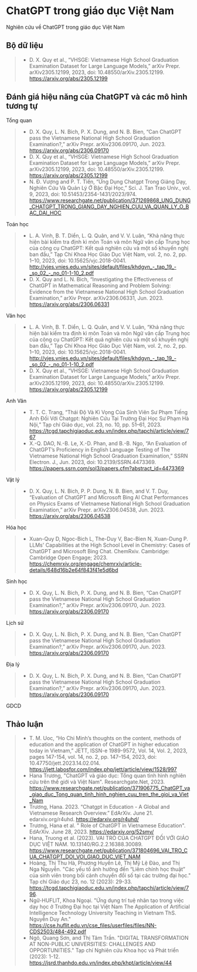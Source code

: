 # ChatGPT trong giáo dục Việt Nam
Nghiên cứu về ChatGPT trong giáo dục Việt Nam

## Bộ dữ liệu 
> * D. X. Quy et al., “VHSGE: Vietnamese High School Graduation Examination Dataset for Large Language Models,” arXiv Prepr. arXiv2305.12199, 2023, doi: 10.48550/arXiv.2305.12199. https://arxiv.org/abs/2305.12199
## Đánh giá hiệu năng của ChatGPT và các mô hình tương tự

Tổng quan

> *  D. X. Quy, L. N. Bich, P. X. Dung, and N. B. Bien, “Can ChatGPT pass the Vietnamese National High School Graduation Examination?,” arXiv Prepr. arXiv2306.09170, Jun. 2023. https://arxiv.org/abs/2306.09170
> *  D. X. Quy et al., “VHSGE: Vietnamese High School Graduation Examination Dataset for Large Language Models,” arXiv Prepr. arXiv2305.12199, 2023, doi: 10.48550/arXiv.2305.12199. https://arxiv.org/abs/2305.12199
> *  N. Đ. Vượng and P. T. Tiến, “Ứng Dụng Chatgpt Trong Giảng Dạy, Nghiên Cứu Và Quản Lý Ở Bậc Đại Học,” Sci. J. Tan Trao Univ., vol. 9, 2023, doi: 10.51453/2354-1431/2023/974. https://www.researchgate.net/publication/371269868_UNG_DUNG_CHATGPT_TRONG_GIANG_DAY_NGHIEN_CUU_VA_QUAN_LY_O_BAC_DAI_HOC

Toán học
> *  L. A. Vinh, B. T. Diển, L. Q. Quân, and V. V. Luân, “Khả năng thực hiện bài kiểm tra định kì môn Toán và môn Ngữ văn cấp Trung học của công cụ ChatGPT: Kết quả nghiên cứu và một số khuyến nghị ban đầu,” Tạp Chí Khoa Học Giáo Dục Việt Nam, vol. 2, no. 2, pp. 1–10, 2023, doi: 10.15625/vjc.2018-0041. http://vjes.vnies.edu.vn/sites/default/files/khdgvn_-_tap_19_-_so_02_-_no_01-1-10_2.pdf
> *  D. X. Quy and L. N. Bich, “Investigating the Effectiveness of ChatGPT in Mathematical Reasoning and Problem Solving: Evidence from the Vietnamese National High School Graduation Examination,” arXiv Prepr. arXiv2306.06331, Jun. 2023. https://arxiv.org/abs/2306.06331

Văn học
> *  L. A. Vinh, B. T. Diển, L. Q. Quân, and V. V. Luân, “Khả năng thực hiện bài kiểm tra định kì môn Toán và môn Ngữ văn cấp Trung học của công cụ ChatGPT: Kết quả nghiên cứu và một số khuyến nghị ban đầu,” Tạp Chí Khoa Học Giáo Dục Việt Nam, vol. 2, no. 2, pp. 1–10, 2023, doi: 10.15625/vjc.2018-0041. http://vjes.vnies.edu.vn/sites/default/files/khdgvn_-_tap_19_-_so_02_-_no_01-1-10_2.pdf
> *  D. X. Quy et al., “VHSGE: Vietnamese High School Graduation Examination Dataset for Large Language Models,” arXiv Prepr. arXiv2305.12199, 2023, doi: 10.48550/arXiv.2305.12199. https://arxiv.org/abs/2305.12199

Anh Văn
> * T. T. C. Trang, “Thái Độ Và Kì Vọng Của Sinh Viên Sư Phạm Tiếng Anh Đối Với Chatgpt: Nghiên Cứu Tại Trường Đại Học Sư Phạm Hà Nội,” Tạp chí Giáo dục, vol. 23, no. 10, pp. 51–61, 2023. https://tcgd.tapchigiaoduc.edu.vn/index.php/tapchi/article/view/767
> *  X.-Q. DAO, N.-B. Le, X.-D. Phan, and B.-B. Ngo, “An Evaluation of ChatGPT’s Proficiency in English Language Testing of The Vietnamese National High School Graduation Examination,” SSRN Electron. J., Jun. 2023, doi: 10.2139/SSRN.4473369. https://papers.ssrn.com/sol3/papers.cfm?abstract_id=4473369

Vật lý
> *  D. X. Quy, L. N. Bich, P. P. Dung, N. B. Bien, and V. T. Duy, “Evaluation of ChatGPT and Microsoft Bing AI Chat Performances on Physics Exams of Vietnamese National High School Graduation Examination,” arXiv Prepr. arXiv2306.04538, Jun. 2023. https://arxiv.org/abs/2306.04538

Hóa học
> * Xuan-Quy D, Ngoc-Bich L, The-Duy V, Bac-Bien N, Xuan-Dung P. LLMs' Capabilities at the High School Level in Chemistry: Cases of ChatGPT and Microsoft Bing Chat. ChemRxiv. Cambridge: Cambridge Open Engage; 2023. https://chemrxiv.org/engage/chemrxiv/article-details/648d16b2e64f843f41e5d6bd

Sinh học
> *  D. X. Quy, L. N. Bich, P. X. Dung, and N. B. Bien, “Can ChatGPT pass the Vietnamese National High School Graduation Examination?,” arXiv Prepr. arXiv2306.09170, Jun. 2023. https://arxiv.org/abs/2306.09170

Lịch sử
> *  D. X. Quy, L. N. Bich, P. X. Dung, and N. B. Bien, “Can ChatGPT pass the Vietnamese National High School Graduation Examination?,” arXiv Prepr. arXiv2306.09170, Jun. 2023. https://arxiv.org/abs/2306.09170

Địa lý
> *  D. X. Quy, L. N. Bich, P. X. Dung, and N. B. Bien, “Can ChatGPT pass the Vietnamese National High School Graduation Examination?,” arXiv Prepr. arXiv2306.09170, Jun. 2023. https://arxiv.org/abs/2306.09170

GDCD

## Thảo luận
> * T. M. Uoc, “Ho Chi Minh’s thoughts on the content, methods of education and the application of ChatGPT in higher education today in Vietnam,” JETT, ISSN-e 1989-9572, Vol. 14, Vol. 2, 2023, pages 147-154, vol. 14, no. 2, pp. 147–154, 2023, doi: 10.47750/jett.2023.14.02.014. https://jett.labosfor.com/index.php/jett/article/view/1528/997
> *  Hana Trương, "ChatGPT và giáo dục: Tổng quan tình hình nghiên cứu trên thế giới và Việt Nam". Researchgate.Net, 2023. https://www.researchgate.net/publication/371906775_ChatGPT_va_giao_duc_Tong_quan_tinh_hinh_nghien_cuu_tren_the_gioi_va_Viet_Nam 
> *  Trương, Hana. 2023. “Chatgpt in Education - A Global and Vietnamese Research Overview.” EdArXiv. June 21. edarxiv.org/r4uhd. https://edarxiv.org/r4uhd/
> *  Trương, Hana et al. " Role of ChatGPT in Vietnamese Education". EdArXiv. June 28, 2023. https://edarxiv.org/52smv/
> *  Hana, Truong et al. (2023). VAI TRÒ CỦA CHATGPT ĐỐI VỚI GIÁO DỤC VIỆT NAM. 10.13140/RG.2.2.16388.30089. https://www.researchgate.net/publication/371804696_VAI_TRO_CUA_CHATGPT_DOI_VOI_GIAO_DUC_VIET_NAM
> *  Hoàng, Thị Thu Hà, Phương Huyền Lê, Thị Mỹ Lệ Đào, and Thị Nga Nguyễn. "Các yếu tố ảnh hưởng đến “Liêm chính học thuật” của sinh viên trong bối cảnh chuyển đổi số tại các trường đại học." Tạp chí Giáo dục 23, no. 12 (2023): 29-33. https://tcgd.tapchigiaoduc.edu.vn/index.php/tapchi/article/view/796. 
> *  Ngữ-HUFLIT, Khoa Ngoại. "Ứng dụng trí tuệ nhân tạo trong việc dạy học ở Trường Đại học tại Việt Nam The Application of Artificial Intelligence Technology University Teaching in Vietnam ThS. Nguyễn Duy An." https://cse.huflit.edu.vn/cse_files/userfiles/files/NN-CDS2503/484-492.pdf
> *  Ngô, Quang Sơn, and Thị Tâm Trần. "DIGITAL TRANSFORMATION AT NON-PUBLIC UNIVERSITIES: CHALLENGES AND OPPORTUNITIES." Tạp chí Nghiên cứu Khoa học và Phát triển (2023): 1-12. https://jsrd.thanhdo.edu.vn/index.php/khpt/article/view/44
